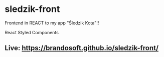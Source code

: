 # sledzik-front

Frontend in REACT to my app "Śledzik Kota"!!

React
Styled Components

## Live: https://brandosoft.github.io/sledzik-front/
